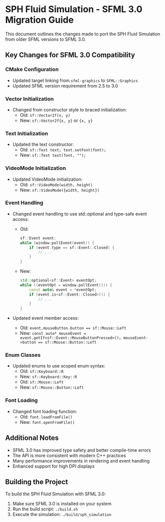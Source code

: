# SPH Fluid Simulation - SFML 3.0 Migration Guide

This document outlines the changes made to port the SPH Fluid Simulation from older SFML versions to SFML 3.0.

## Key Changes for SFML 3.0 Compatibility

### CMake Configuration
- Updated target linking from `sfml-graphics` to `SFML::Graphics`
- Updated SFML version requirement from 2.5 to 3.0

### Vector Initialization
- Changed from constructor style to braced initialization:
  - Old: `sf::Vector2f(x, y)`
  - New: `sf::Vector2f{x, y}` or `{x, y}`

### Text Initialization
- Updated the text constructor:
  - Old: `sf::Text text; text.setFont(font);` 
  - New: `sf::Text text(font, "");`

### VideoMode Initialization
- Updated VideoMode initialization:
  - Old: `sf::VideoMode(width, height)`
  - New: `sf::VideoMode({width, height})`

### Event Handling
- Changed event handling to use std::optional and type-safe event access:
  - Old: 
    ```cpp
    sf::Event event;
    while (window.pollEvent(event)) {
        if (event.type == sf::Event::Closed) {
            // ...
        }
    }
    ```
  - New:
    ```cpp
    std::optional<sf::Event> eventOpt;
    while ((eventOpt = window.pollEvent())) {
        const auto& event = *eventOpt;
        if (event.is<sf::Event::Closed>()) {
            // ...
        }
    }
    ```

- Updated event member access:
  - Old: `event.mouseButton.button == sf::Mouse::Left`
  - New: `const auto* mouseEvent = event.getIf<sf::Event::MouseButtonPressed>(); mouseEvent->button == sf::Mouse::Button::Left`

### Enum Classes
- Updated enums to use scoped enum syntax:
  - Old: `sf::Keyboard::R`
  - New: `sf::Keyboard::Key::R`
  - Old: `sf::Mouse::Left`
  - New: `sf::Mouse::Button::Left`

### Font Loading
- Changed font loading function:
  - Old: `font.loadFromFile()`
  - New: `font.openFromFile()`

## Additional Notes
- SFML 3.0 has improved type safety and better compile-time errors
- The API is more consistent with modern C++ practices
- Many performance improvements in rendering and event handling
- Enhanced support for high DPI displays

## Building the Project
To build the SPH Fluid Simulation with SFML 3.0:

1. Make sure SFML 3.0 is installed on your system
2. Run the build script: `./build.sh`
3. Execute the simulation: `./build/sph_simulation`